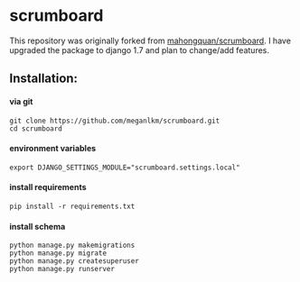 scrumboard
==========


This repository was originally forked from [mahongquan/scrumboard](https://github.com/mahongquan/scrumboard). I have upgraded the package to django 1.7 and plan to change/add features.


## Installation:

#### via git

````
git clone https://github.com/meganlkm/scrumboard.git
cd scrumboard
````

#### environment variables

````
export DJANGO_SETTINGS_MODULE="scrumboard.settings.local"
````

#### install requirements

````
pip install -r requirements.txt
````

#### install schema

````
python manage.py makemigrations
python manage.py migrate
python manage.py createsuperuser
python manage.py runserver
````
